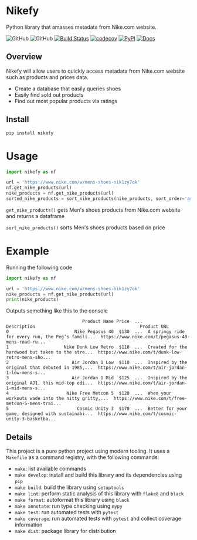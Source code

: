 # Nikefy
Python library that amasses metadata from Nike.com website.

![GitHub](https://img.shields.io/badge/license-Apache--2.0-ffa500)
![GitHub](https://img.shields.io/github/issues/cgr2134/nikefy?color=aqua)
[![Build Status](https://github.com/cgr2134/nikefy/workflows/Build%20Status/badge.svg?branch=main)](https://github.com/cgr2134/nikefy/actions?query=workflow%3A%22Build+Status%22)
[![codecov](https://codecov.io/gh/cgr2134/nikefy/branch/main/graph/badge.svg)](https://codecov.io/gh/cgr2134/nikefy)
[![PyPI](https://img.shields.io/pypi/v/nikefy)](https://pypi.org/project/nikefy/)
[![Docs](https://img.shields.io/readthedocs/nikefy.svg)](https://nikefy.readthedocs.io)
## Overview

Nikefy will allow users to quickly access metadata from Nike.com website such as products and prices data.

* Create a database that easily queries shoes
* Easily find sold out products
* Find out most popular products via ratings

## Install

```
pip install nikefy
```

# Usage
```python
import nikefy as nf

url = 'https://www.nike.com/w/mens-shoes-nik1zy7ok'
nf.get_nike_products(url)
nike_products = nf.get_nike_products(url)
sorted_nike_products = sort_nike_products(nike_products, sort_order='asc')
```

`get_nike_products()` gets Men's shoes products from Nike.com website and returns a dataframe

`sort_nike_products()` sorts Men's shoes products based on price

# Example
Running the following code
```python
import nikefy as nf

url = 'https://www.nike.com/w/mens-shoes-nik1zy7ok'
nike_products = nf.get_nike_products(url)
print(nike_products)

```
Outputs something like this to the console
```
                             Product Name Price  ...                                        Description                                        Product URL
0                         Nike Pegasus 40  $130  ...  A springy ride for every run, the Peg’s famili...  https://www.nike.com/t/pegasus-40-mens-road-ru...
1                     Nike Dunk Low Retro  $110  ...  Created for the hardwood but taken to the stre...  https://www.nike.com/t/dunk-low-retro-mens-sho...
2                        Air Jordan 1 Low  $110  ...  Inspired by the original that debuted in 1985,...  https://www.nike.com/t/air-jordan-1-low-mens-s...
3                        Air Jordan 1 Mid  $125  ...  Inspired by the original AJ1, this mid-top edi...  https://www.nike.com/t/air-jordan-1-mid-mens-s...
4                      Nike Free Metcon 5  $120  ...  When your workouts wade into the nitty gritty,...  https://www.nike.com/t/free-metcon-5-mens-trai...
5                          Cosmic Unity 3  $170  ...  Better for your game, designed with sustainabi...  https://www.nike.com/t/cosmic-unity-3-basketba...
```

## Details
This project is a pure python project using modern tooling. It uses a `Makefile` as a command registry, with the following commands:
- `make`: list available commands
- `make develop`: install and build this library and its dependencies using `pip`
- `make build`: build the library using `setuptools`
- `make lint`: perform static analysis of this library with `flake8` and `black`
- `make format`: autoformat this library using `black`
- `make annotate`: run type checking using `mypy`
- `make test`: run automated tests with `pytest`
- `make coverage`: run automated tests with `pytest` and collect coverage information
- `make dist`: package library for distribution